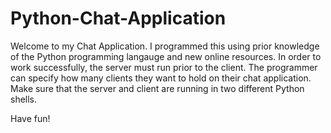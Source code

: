 # Python-Chat-Application

Welcome to my Chat Application. I programmed this using prior knowledge of the Python programming langauge and new online resources. 
In order to work successfully, the server must run prior to the client. 
The programmer can specify how many clients they want to hold on their chat application.
Make sure that the server and client are running in two different Python shells. 

Have fun!
